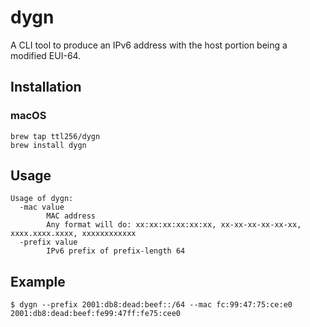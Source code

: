 # dygn

A CLI tool to produce an IPv6 address with the host portion being a modified EUI-64.

## Installation

### macOS

```
brew tap ttl256/dygn
brew install dygn
```

## Usage

```
Usage of dygn:
  -mac value
        MAC address
        Any format will do: xx:xx:xx:xx:xx:xx, xx-xx-xx-xx-xx-xx, xxxx.xxxx.xxxx, xxxxxxxxxxxx
  -prefix value
        IPv6 prefix of prefix-length 64
```

## Example

```
$ dygn --prefix 2001:db8:dead:beef::/64 --mac fc:99:47:75:ce:e0
2001:db8:dead:beef:fe99:47ff:fe75:cee0
```